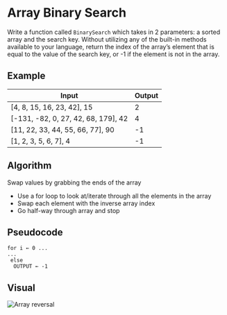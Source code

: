 # Array Binary Search

Write a function called `BinarySearch` which takes in 2 parameters: a sorted array and the search key. Without utilizing any of the built-in methods available to your language, return the index of the array’s element that is equal to the value of the search key, or -1 if the element is not in the array.

## **Example**

| Input                               | Output |
| ----------------------------------- | ------ |
| [4, 8, 15, 16, 23, 42], 15          | 2      |
| [-131, -82, 0, 27, 42, 68, 179], 42 | 4      |
| [11, 22, 33, 44, 55, 66, 77], 90    | -1     |
| [1, 2, 3, 5, 6, 7], 4               | -1     |

## **Algorithm**

Swap values by grabbing the ends of the array

- Use a for loop to look at/iterate through all the elements in the array
- Swap each element with the inverse array index
- Go half-way through array and stop

## **Pseudocode**

```
for i ← 0 ...
...
 else
  OUTPUT ← -1
```

## Visual

![Array reversal](.javascript/array-binary-search/array-binary-search.PNG)
